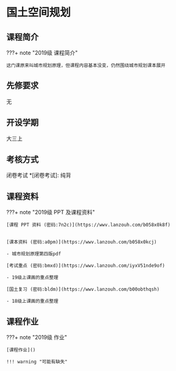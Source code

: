 # 国土空间规划

## 课程简介

???+ note "2019级 课程简介"

    这门课原来叫城市规划原理，但课程内容基本没变，仍然围绕城市规划课本展开


## 先修要求

无

## 开设学期

大三上

## 考核方式

闭卷考试
*[闭卷考试]: 纯背

## 课程资料

???+ note "2019级 PPT 及课程资料"

    [课程 PPT 资料 (密码:7n2c)](https://wwv.lanzouh.com/b058x0k8f)


    [课本资料 (密码:a0pm)](https://wwv.lanzouh.com/b058x0kcj)

    - 城市规划原理第四版pdf

    [考试重点 (密码:bmxd)](https://wwv.lanzouh.com/iyxV51nde9of)

    - 19级上课画的重点整理
    
    [国土复习 (密码:bldm)](https://wwv.lanzouh.com/b00obthqsh)

    - 18级上课画的重点整理



## 课程作业

???+ note "2019级 作业"

    [课程作业]()

    !!! warning "可能有缺失"

